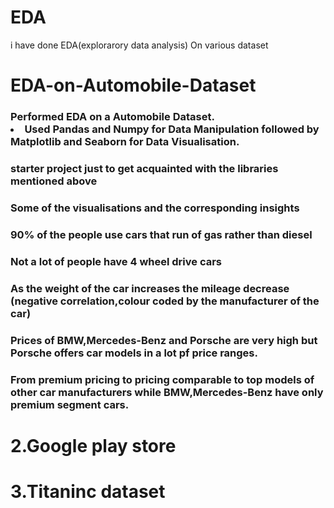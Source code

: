 # EDA
 i have done EDA(explorarory data analysis)
 On various dataset
# EDA-on-Automobile-Dataset
### Performed EDA on a Automobile Dataset.</li><li>Used Pandas and Numpy for Data Manipulation followed by Matplotlib and Seaborn for Data Visualisation.
### starter project just to get acquainted with the libraries mentioned above
### Some of the visualisations and the corresponding insights
### 90% of the people use cars that run of gas rather than diesel
### Not a lot of people have 4 wheel drive cars
### As the weight of the car increases the mileage decrease (negative correlation,colour coded by the manufacturer of the car)

### Prices of BMW,Mercedes-Benz and Porsche are very high but Porsche offers car models in a lot pf price ranges.
### From premium pricing to pricing comparable to top models of other car manufacturers while BMW,Mercedes-Benz have only premium segment cars.

# 2.Google play store
# 3.Titaninc dataset
